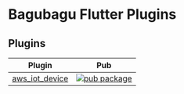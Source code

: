 # Bagubagu Flutter Plugins

## Plugins

| Plugin                                                                                            | Pub                                                                                                                 |
| ------------------------------------------------------------------------------------------------- | ------------------------------------------------------------------------------------------------------------------- |
| [aws_iot_device](https://github.com/bagubagu/flutter_plugins/blob/master/packages/aws_iot_device) | [![pub package](https://img.shields.io/pub/a/aws_iot_device.svg)](https://pub.dartlang.org/packages/aws_iot_device) |
